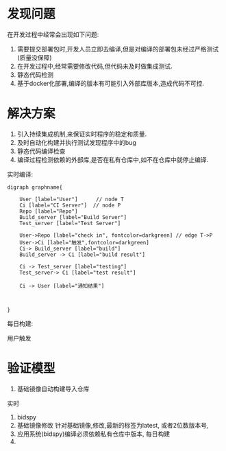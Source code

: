 
# 发现问题
在开发过程中经常会出现如下问题:
1. 需要提交部署包时,开发人员立即去编译,但是对编译的部署包未经过严格测试(质量没保障)
2. 在开发过程中,经常需要修改代码,但代码未及时做集成测试.
3. 静态代码检测
4. 基于docker化部署,编译的版本有可能引入外部库版本,造成代码不可控.

# 解决方案
1. 引入持续集成机制,来保证实时程序的稳定和质量.
2. 及时自动化构建并执行测试发现程序中的bug
3. 静态代码编译检查
4. 编译过程检测依赖的外部库,是否在私有仓库中,如不在仓库中就停止编译.

实时编译:
~~~
digraph graphname{

    User [label="User"]      // node T
    Ci [label="CI Server"]  // node P
    Repo [label="Repo"]
    Build_server [label="Build Server"]
    Test_server [label="Test Server"]

    User->Repo [label="check in", fontcolor=darkgreen] // edge T->P
    User->Ci [label="触发",fontcolor=darkgreen]
    Ci-> Build_server [label="build"]
    Build_server -> Ci [label="build result"]

    Ci -> Test_server [label="testing"]
    Test_server-> Ci [label="test result"]

    Ci -> User [label="通知结果"]



}

~~~





每日构建:


用户触发
# 验证模型
1. 基础镜像自动构建导入仓库


实时
1. bidspy
2. 基础镜像修改
针对基础镜像,修改,最新的标签为latest, 或者2位数版本号,
3. 应用系统(bidspy)编译必须依赖私有仓库中版本,
每日构建
1. 


